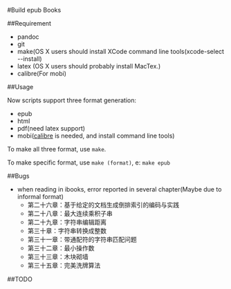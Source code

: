 #Build epub Books

##Requirement
*	pandoc
*	git
*	make(OS X users should install XCode command line tools(xcode-select --install)
*	latex (OS X users should probably install MacTex.)
*	calibre(For mobi)

##Usage

Now scripts support three format generation:

*	epub
*	html
*	pdf(need latex support)
*	mobi([calibre](http://www.calibre-ebook.com/) is needed, and install command line tools)

To make all three format, use `make`.

To make specific format, use `make (format)`, e: `make epub`


##Bugs

*	when reading in ibooks, error reported in several chapter(Maybe due to informal format)
	*	第二十六章：基于给定的文档生成倒排索引的编码与实践
	*	第二十八章：最大连续乘积子串
	*	第二十九章：字符串编辑距离
	*	第三十章：字符串转换成整数
	*	第三十一章：带通配符的字符串匹配问题
	*	第三十二章：最小操作数
	*	第三十三章：木块砌墙
	*	第三十五章：完美洗牌算法
	
	
##TODO
